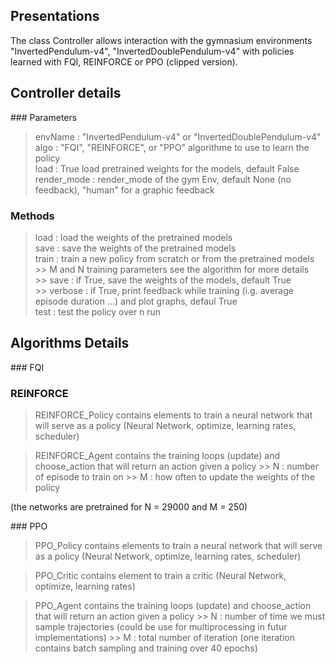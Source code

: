 ## Presentations

The class Controller allows interaction with the gymnasium environments "InvertedPendulum-v4", "InvertedDoublePendulum-v4" with policies learned with FQI, REINFORCE or PPO (clipped version).

## Controller details

### Parameters

> envName : "InvertedPendulum-v4" or "InvertedDoublePendulum-v4" <br>
> algo : "FQI", "REINFORCE", or "PPO" algorithme to use to learn the policy <br>
> load : True load pretrained weights for the models, default False <br>
> render_mode : render_mode of the gym Env, default None (no feedback), "human" for a graphic feedback <br>

### Methods

> load : load the weights of the pretrained models <br>
> save : save the weights of the pretrained models <br>
> train : train a new policy from scratch or from the pretrained models <br>
    >> M and N training parameters see the algorithm for more details <br>
    >> save : if True, save the weights of the models, default True <br>
    >> verbose : if True, print feedback while training (i.g. average episode duration ...) and plot graphs, defaul True <br>
> test : test the policy over n run <br>

## Algorithms Details 

### FQI

### REINFORCE

> REINFORCE_Policy contains elements to train a neural network that will serve as a policy (Neural Network, optimize, learning rates, scheduler) <br>

> REINFORCE_Agent contains the training loops (update) and choose_action that will return an action given a policy
    >> N : number of episode to train on
    >> M : how often to update the weights of the policy

(the networks are pretrained for N = 29000 and M = 250)

### PPO

> PPO_Policy contains elements to train a neural network that will serve as a policy (Neural Network, optimize, learning rates, scheduler) <br>

> PPO_Critic contains element to train a critic (Neural Network, optimize, learning rates) <br>

> PPO_Agent contains the training loops (update) and choose_action that will return an action given a policy
    >> N : number of time we must sample trajectories (could be use for multiprocessing in futur implementations)
    >> M : total number of iteration (one iteration contains batch sampling and training over 40 epochs)